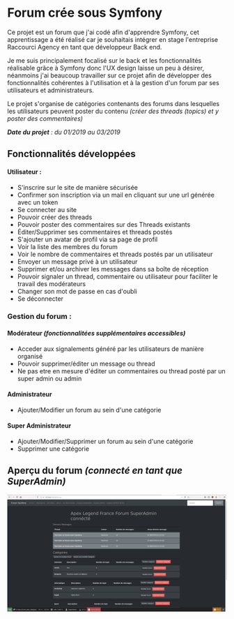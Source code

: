 # Forum crée sous Symfony
Ce projet est un forum que j'ai codé afin d'apprendre Symfony, cet apprentissage a été réalisé car je souhaitais intégrer en stage l'entreprise Raccourci Agency en tant que développeur Back end.

Je me suis principalement focalisé sur le back et les fonctionnalités réalisable grâce à Symfony donc l'UX design laisse un peu à désirer, néanmoins j'ai beaucoup travailler sur ce projet afin de développer des fonctionnalités cohérentes à l'utilisation et à la gestion d'un forum par ses utilisateurs et administrateurs.

Le projet s'organise de catégories contenants des forums dans lesquelles les utilisateurs peuvent poster du contenu *(créer des threads (topics) et y poster des commentaires)*

***Date du projet** : du 01/2019 au 03/2019*



## Fonctionnalités développées

#### Utilisateur :
* S'inscrire sur le site de manière sécurisée
* Confirmer son inscription via un mail en cliquant sur une url générée avec un token
* Se connecter au site
* Pouvoir créer des threads
* Pouvoir poster des commentaires sur des Threads existants
* Éditer/Supprimer ses commentaires et threads postés
* S'ajouter un avatar de profil via sa page de profil
* Voir la liste des membres du forum
* Voir le nombre de commentaires et threads postés par un utilisateur
* Envoyer un message privé à un utilisateur
* Supprimer et/ou archiver les messages dans sa boîte de réception
* Pouvoir signaler un thread, commentaire ou utilisateur pour faciliter le travail des modérateurs
* Changer son mot de passe en cas d'oubli
* Se déconnecter
### Gestion du forum :
#### Modérateur *(fonctionnalitées supplémentaires accessibles)*
* Acceder aux signalements généré par les utilisateurs de manière organisé
* Pouvoir supprimer/éditer un message ou thread
* Ne pas etre en mesure d'éditer un commentaires ou thread posté par un super admin ou admin
#### Administrateur
* Ajouter/Modifier un forum au sein d'une catégorie
#### Super Administrateur
* Ajouter/Modifier/Supprimer un forum au sein d'une catégorie
* Supprimer une catégorie

## Aperçu du forum *(connecté en tant que SuperAdmin)*
![GitHub Logo](screen.png)